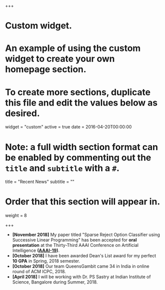 +++
# Custom widget.
# An example of using the custom widget to create your own homepage section.
# To create more sections, duplicate this file and edit the values below as desired.
widget = "custom"
active = true
date = 2016-04-20T00:00:00

# Note: a full width section format can be enabled by commenting out the `title` and `subtitle` with a `#`.
title = "Recent News"
subtitle = ""

# Order that this section will appear in.
weight = 8

+++

* **[November 2018]** My paper titled "Sparse Reject Option Classifier using Successive Linear Programming" has been accepted for **oral presentation** at the Thirty-Third AAAI Conference on Artificial Intelligence **([AAAI-19](https://aaai.org/Conferences/AAAI-19/))**.
* **[October 2018]** I have been awarded Dean's List award for my perfect **10 GPA** in Spring, 2018 semester. 
* **[October 2018]** Our team QueensGambit came 34 in India in online round of ACM ICPC, 2018.
* **[April 2018]** I will be working with Dr. PS Sastry at Indian Institute of Science, Bangalore during Summer, 2018. 

